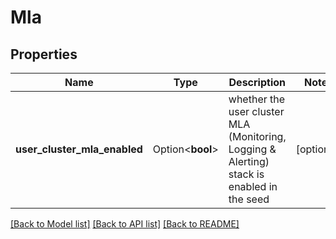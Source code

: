 # Mla

## Properties

Name | Type | Description | Notes
------------ | ------------- | ------------- | -------------
**user_cluster_mla_enabled** | Option<**bool**> | whether the user cluster MLA (Monitoring, Logging & Alerting) stack is enabled in the seed | [optional]

[[Back to Model list]](../README.md#documentation-for-models) [[Back to API list]](../README.md#documentation-for-api-endpoints) [[Back to README]](../README.md)


